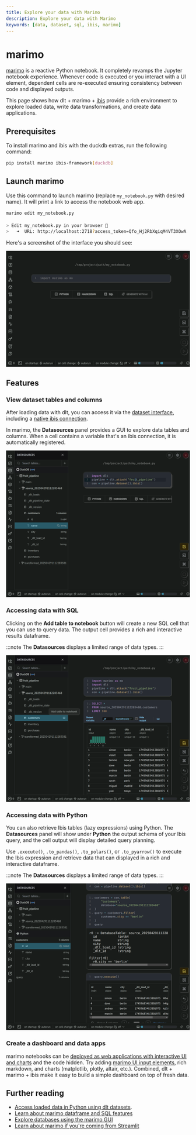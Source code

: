 ```yaml
---
title: Explore your data with Marimo
description: Explore your data with Marimo
keywords: [data, dataset, sql, ibis, marimo]
---
```


# marimo

[marimo](https://github.com/marimo-team/marimo) is a reactive Python notebook. It completely revamps the Jupyter notebook experience. Whenever code is executed or you interact with a UI element, dependent cells are re-executed ensuring consistency between code and displayed outputs.

This page shows how dlt + marimo + [ibis](./ibis-backend.md) provide a rich environment to explore loaded data, write data transformations, and create data applications.

## Prerequisites

To install marimo and ibis with the duckdb extras, run the following command: 

```sh
pip install marimo ibis-framework[duckdb]
```

## Launch marimo

Use this command to launch marimo (replace `my_notebook.py` with desired name). It will print a link to access the notebook web app.

```sh
marimo edit my_notebook.py

> Edit my_notebook.py in your browser 📝
>   ➜  URL: http://localhost:2718?access_token=Qfo_Hj2RbXqiqM4VT3XOwA 
```

Here's a screenshot of the interface you should see:

![](./static/marimo_notebook.png)


## Features

### View dataset tables and columns

After loading data with dlt, you can access it via the [dataset interface](./dataset.md), including a [native ibis connection](./ibis-backend.md).

In marimo, the **Datasources** panel provides a GUI to explore data tables and columns. When a cell contains a variable that's an ibis connection, it is automatically registered.

![](./static/marimo_dataset.png)

### Accessing data with SQL

Clicking on the **Add table to notebook** button will create a new SQL cell that you can use to query data. The output cell provides a rich and interactive results dataframe. 

:::note
The **Datasources** displays a limited range of data types.
:::

![](./static/marimo_sql.png)


### Accessing data with Python

You can also retrieve Ibis tables (lazy expressions) using Python. The **Datasources** panel will show under **Python** the output schema of your Ibis query, and the cell output will display detailed query planning.

Use `.execute()`, `.to_pandas()`, `.to_polars()`, or `.to_pyarrow()` to execute the Ibis expression and retrieve data that can displayed in a rich and interactive dataframe.

:::note
The **Datasources** displays a limited range of data types.
:::

![](./static/marimo_python.png)

### Create a dashboard and data apps

marimo notebooks can be [deployed as web applications with interactive UI and charts](https://docs.marimo.io/guides/apps/) and the code hidden. Try adding [marimo UI input elements](https://docs.marimo.io/guides/interactivity/), rich markdown, and charts (matplotlib, plotly, altair, etc.). Combined, dlt + marimo + ibis make it easy to build a simple dashboard on top of fresh data.


## Further reading

- [Access loaded data in Python using dlt datasets](./dataset.md).
- [Learn about marimo dataframe and SQL features](https://docs.marimo.io/guides/working_with_data/)
- [Explore databases using the marimo GUI](https://docs.marimo.io/guides/coming_from/streamlit/)
- [Learn about marimo if you're coming from Streamlit](https://docs.marimo.io/guides/coming_from/streamlit/)